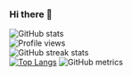 ### Hi there 👋

<!--
**HirunaPro/HirunaPro** is a ✨ _special_ ✨ repository because its `README.md` (this file) appears on your GitHub profile.

Here are some ideas to get you started:

- 🔭 I’m currently working on ...
- 🌱 I’m currently learning ...
- 👯 I’m looking to collaborate on ...
- 🤔 I’m looking for help with ...
- 💬 Ask me about ...
- 📫 How to reach me: ...
- 😄 Pronouns: ...
- ⚡ Fun fact: ...
-->


![GitHub stats](https://github-readme-stats.vercel.app/api?username=HirunaPro&show_icons=true&count_private=true)  
![Profile views](https://gpvc.arturio.dev/HirunaPro)  
![GitHub streak stats](https://streak-stats.demolab.com/?user=HirunaPro)  
[![Top Langs](https://github-readme-stats.vercel.app/api/top-langs/?username=HirunaPro)](https://github.com/anuraghazra/github-readme-stats)
![GitHub metrics](https://metrics.lecoq.io/HirunaPro)  




